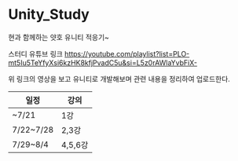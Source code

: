 # Unity_Study
현과 함께하는 얏호 유니티 적응기~


스터디 유튜브 링크
https://youtube.com/playlist?list=PLO-mt5Iu5TeYfyXsi6kzHK8kfjPvadC5u&si=L5z0rAWlaYvbFiX-

위 링크의 영상을 보고 유니티로 개발해보며 관련 내용을 정리하여 업로드한다.


| 일정 | 강의 |
| --- | --- |
| ~7/21 | 1강 |
| 7/22~7/28 | 2,3강 |
| 7/29~8/4 | 4,5,6강 |
